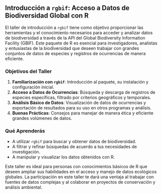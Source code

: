 ## Introducción a `rgbif`: Acceso a Datos de Biodiversidad Global con R

El taller de introducción a `rgbif` tiene como objetivo proporcionar las herramientas y el conocimiento necesarios para acceder y analizar datos de biodiversidad a través de la API del Global Biodiversity Information Facility (GBIF). Este paquete de R es esencial para investigadores, analistas y entusiastas de la biodiversidad que deseen trabajar con grandes conjuntos de datos de especies y registros de ocurrencias de manera eficiente.

### Objetivos del Taller
1. **Familiarización con `rgbif`**: Introducción al paquete, su instalación y configuración inicial.
2. **Acceso a Datos de Ocurrencias**: Búsqueda y descarga de registros de especies específicas, filtrado por criterios geográficos y temporales.
3. **Análisis Básico de Datos**: Visualización de datos de ocurrencias y exportación de resultados para su uso en otros programas y análisis.
4. **Buenas Prácticas**: Consejos para manejar de manera ética y eficiente grandes volúmenes de datos.

### Qué Aprenderás
- A utilizar `rgbif` para buscar y obtener datos de biodiversidad.
- A filtrar y refinar búsquedas de acuerdo a tus necesidades de investigación.
- A manipular y visualizar los datos obtenidos con R.

Este taller es ideal para personas con conocimientos básicos de R que deseen ampliar sus habilidades en el acceso y manejo de datos ecológicos globales. La participación en este taller te dará una ventaja al trabajar con fuentes de datos complejas y al colaborar en proyectos de conservación y análisis ambiental.
